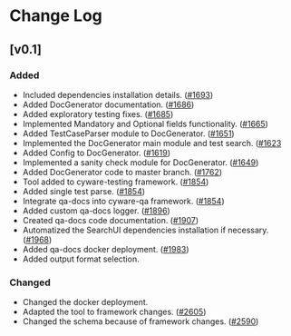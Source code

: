 # Change Log

## [v0.1]

### Added
  - Included dependencies installation details. ([#1693](https://github.com/cyware/cyware-qa/pull/1693))
  - Added DocGenerator documentation. ([#1686](https://github.com/cyware/cyware-qa/pull/1686))
  - Added exploratory testing fixes. ([#1685](https://github.com/cyware/cyware-qa/pull/1685))
  - Implemented Mandatory and Optional fields functionality. ([#1665](https://github.com/cyware/cyware-qa/pull/1665))
  - Added TestCaseParser module to DocGenerator. ([#1651](https://github.com/cyware/cyware-qa/pull/1651))
  - Implemented the DocGenerator main module and test search. ([#1623](https://github.com/cyware/cyware-qa/pull/1623)
  - Added Config to DocGenerator. ([#1619](https://github.com/cyware/cyware-qa/pull/1619))
  - Implemented a sanity check module for DocGenerator. ([#1649](https://github.com/cyware/cyware-qa/pull/1649))
  - Added DocGenerator code to master branch. ([#1762](https://github.com/cyware/cyware-qa/pull/1762))
  - Tool added to cyware-testing framework. ([#1854](https://github.com/cyware/cyware-qa/pull/1854))
  - Added single test parse. ([#1854](https://github.com/cyware/cyware-qa/pull/1854))
  - Integrate qa-docs into cyware-qa framework. ([#1854](https://github.com/cyware/cyware-qa/pull/1854))
  - Added custom qa-docs logger. ([#1896](https://github.com/cyware/cyware-qa/pull/1896))
  - Created qa-docs code documentation. ([#1907](https://github.com/cyware/cyware-qa/pull/1907))
  - Automatized the SearchUI dependencies installation if necessary. ([#1968](https://github.com/cyware/cyware-qa/pull/1968))
  - Added qa-docs docker deployment. ([#1983](https://github.com/cyware/cyware-qa/pull/1983))
  - Added output format selection.

### Changed

- Changed the docker deployment. 
- Adapted the tool to framework changes. ([#2605](https://github.com/cyware/cyware-qa/pull/2605))
- Changed the schema because of framework changes. ([#2590](https://github.com/cyware/cyware-qa/issues/2590))
